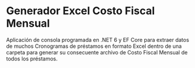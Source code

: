 # Generador Excel Costo Fiscal Mensual
 Aplicación de consola programada en .NET 6 y EF Core para extraer datos de muchos Cronogramas de préstamos en formato Excel dentro de una carpeta para generar su consecuente archivo de Costo Fiscal Mensual de todos los préstamos.
